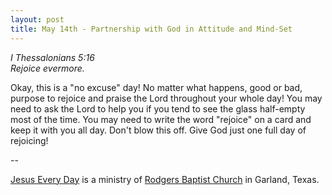 ```yaml
---
layout: post
title: May 14th - Partnership with God in Attitude and Mind-Set
---
```


_I Thessalonians 5:16  
Rejoice evermore._

Okay, this is a "no excuse" day! No matter what happens, good or
bad, purpose to rejoice and praise the Lord throughout your whole
day! You may need to ask the Lord to help you if you tend to see the
glass half-empty most of the time. You may need to write the word
"rejoice" on a card and keep it with you all day. Don't blow this
off. Give God just one full day of rejoicing! 

 --

<a href=http://jesuseveryday.net>Jesus Every Day</a> is a ministry of <a href=http://rodgersbaptist.net>Rodgers Baptist Church</a> in Garland, Texas.
